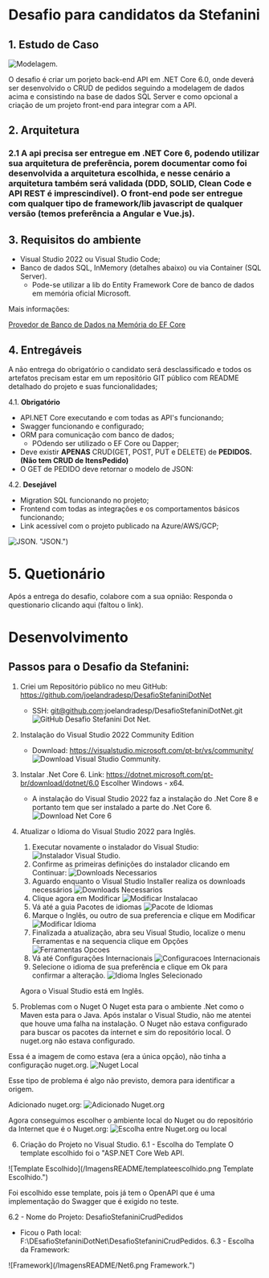 # Desafio para candidatos da Stefanini

## 1. Estudo de Caso

![Modelagem.](/ImagensREADME/Modelagem.jpg "Modelagem.")

O desafio é criar um porjeto back-end API em .NET Core 6.0, onde deverá ser desenvolvido o CRUD de pedidos seguindo a modelagem de dados acima e consistindo na base de dados SQL Server e como opcional a criação de um projeto front-end para integrar com a API.

## 2. Arquitetura

### 2.1 A api precisa ser entregue em .NET Core 6, podendo utilizar sua arquitetura de preferência, porem documentar como foi desenvolvida a arquitetura escolhida, e nesse cenário a arquitetura também será validada (DDD, SOLID, Clean Code e API REST é imprescindível). O front-end pode ser entregue com qualquer tipo de framework/lib javascript de qualquer versão (temos preferência a Angular e Vue.js).

## 3. Requisitos do ambiente

* Visual Studio 2022 ou Visual Studio Code;
* Banco de dados SQL, InMemory (detalhes abaixo) ou via Container (SQL Server).
    * Pode-se utilizar a lib do Entity Framework Core de banco de dados em memória oficial Microsoft.
    
Mais informações:

[Provedor de Banco de Dados na Memória do EF Core](https://learn.microsoft.com/pt-br/ef/core/providers/in-memory/?tabs=dotnet-core-cli)

## 4. Entregáveis

A não entrega do obrigatório o candidato será desclassificado e todos os artefatos precisam estar em um repositório GIT público com README detalhado do projeto e suas funcionalidades;

4.1. **Obrigatório**

* API.NET Core executando e com todas as API's funcionando;
* Swagger funcionando e configurado;
* ORM para comunicação com banco de dados;
    * POdendo ser utilizado o EF Core ou Dapper;
* Deve existir **APENAS** CRUD(GET, POST, PUT e DELETE) de **PEDIDOS. (Não tem CRUD de ItensPedido)**
* O GET de PEDIDO deve retornar o modelo de JSON:


4.2. **Desejável**

* Migration SQL funcionando no projeto;
* Frontend com todas as integrações e os comportamentos básicos funcionando;
* Link acessível com o projeto publicado na Azure/AWS/GCP;

![JSON.](/ImagensREADME/JSON.jpg) "JSON.")

# 5. Quetionário

Após a entrega do desafio, colabore com a sua opnião: Responda o questionario clicando aqui (faltou o link).


# Desenvolvimento

## Passos para o Desafio da Stefanini:

1. Criei um Repositório público no meu GitHub: https://github.com/joelandradesp/DesafioStefaniniDotNet
	* SSH: git@github.com:joelandradesp/DesafioStefaniniDotNet.git
	![GitHub Desafio Stefanini Dot Net.](/ImagensREADME/GitHubDesafioStefaniniDotNet.png "GitHub Desafio Stefanini Dot Net.")
2. Instalação do Visual Studio 2022 Community Edition
	* Download: https://visualstudio.microsoft.com/pt-br/vs/community/
	![Download Visual Studio Community.](/ImagensREADME/DownloadVisualStudioCommunity.png "Download Visual Studio Community.")
3. Instalar .Net Core 6.
	Link: https://dotnet.microsoft.com/pt-br/download/dotnet/6.0
	Escolher Windows - x64.
	* A instalação do Visual Studio 2022 faz a instalação do .Net Core 8 e portanto tem que ser instalado a parte do .Net Core 6.
	![Download Net Core 6](/ImagensREADME/DownloadNetCore6.png "Download Net Core 6.")
4. Atualizar o Idioma do Visual Studio 2022 para Inglês.
	1. Executar novamente o instalador do Visual Studio:
	![Instalador Visual Studio.](/ImagensREADME/InstaladorVisualStudio.png "Instalador Visual Studio.")
	2. Confirme as primeiras definições do instalador clicando em Continuar:
	![Downloads Necessarios](/ImagensREADME/DownloadsNecessarios.png "Downloads Necessarios.")
	3. Aguardo enquanto o Visual Studio Installer realiza os downloads necessários
	![Downloads Necessarios](/ImagensREADME/DownloadsNecessarios.png "Downloads Necessarios.")
	4. Clique agora em Modificar
	![Modificar Instalacao](/ImagensREADME/ModificarInstalacao.png "Modificar Instalacao.")
	5. Vá até a guia Pacotes de idiomas
	![Pacote de Idiomas](/ImagensREADME/PacotedeIdiomas.png "Pacote de Idiomas.")
	6. Marque o Inglês, ou outro de sua preferencia e clique em Modificar
	![Modificar Idioma](/ImagensREADME/ModificarIdioma.png "Modificar Idioma.")
	7. Finalizada a atualização, abra seu Visual Studio, localize o menu Ferramentas e na sequencia clique em Opções
	![Ferramentas Opcoes](/ImagensREADME/FerramentasOpcoes.png "Ferramentas Opcoes.")
	8. Vá até Configurações Internacionais
	![Configuracoes Internacionais](/ImagensREADME/ConfiguracoesInternacionais.png "Configuracoes Internacionais.")
	9. Selecione o idioma de sua preferência e clique em Ok para confirmar a alteração.
	![Idioma Ingles Selecionado](/ImagensREADME/IdiomaInglesSelecionado.png "Idioma Ingles Selecionado.")

	Agora o Visual Studio está em Inglês.
	
5. Problemas com o Nuget
O Nuget esta para o ambiente .Net como o Maven esta para o Java.
Após instalar o Visual Studio, não me atentei que houve uma falha na instalação. O Nuget não estava configurado para buscar os pacotes da internet e sim do repositório local. O nuget.org não estava configurado.

Essa é a imagem de como estava (era a única opção), não tinha a configuração nuget.org.
![Nuget Local](/ImagensREADME/NugetLocal.png "Nuget Local.")

Esse tipo de problema é algo não previsto, demora para identificar a origem.

Adicionado nuget.org:
![Adicionado Nuget.org](/ImagensREADME/adicionadonugetorg.png "Adicionado Nuget.org.")

Agora conseguimos escolher o ambiente local do Nuget ou do repositório da Internet que é o Nuget.org:
![Escolha entre Nuget.org ou local](/ImagensREADME/Nugetorg.png "Escolha entre Nuget.org ou local.")

6. Criação do Projeto no Visual Studio.
6.1 - Escolha do Template
O template escolhido foi o "ASP.NET Core Web API.

![Template Escolhido](/ImagensREADME/templateescolhido.png Template Escolhido.")

Foi escolhido esse template, pois já tem o OpenAPI que é uma implementação do Swagger que é exigido no teste.

6.2 - Nome do Projeto: DesafioStefaniniCrudPedidos
* Ficou o Path local: F:\DEsafioStefaniniDotNet\DesafioStefaniniCrudPedidos\.
6.3 - Escolha da Framework:

![Framework](/ImagensREADME/Net6.png Framework.")






